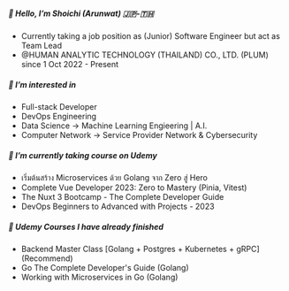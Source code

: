 ##### 👋 Hello, I’m Shoichi (Arunwat) 🇯🇵-🇹🇭
- Currently taking a job position as (Junior) Software Engineer but act as Team Lead
- @HUMAN ANALYTIC TECHNOLOGY (THAILAND) CO., LTD. (PLUM) since 1 Oct 2022 - Present
  
##### 👀 I’m interested in

- Full-stack Developer
- DevOps Engineering
- Data Science -> Machine Learning Engieering | A.I.
- Computer Network -> Service Provider Network & Cybersecurity
  
##### 🌱 I’m currently taking course on Udemy

- เริ่มต้นสร้าง Microservices ด้วย Golang จาก Zero สู่ Hero
- Complete Vue Developer 2023: Zero to Mastery (Pinia, Vitest)
- The Nuxt 3 Bootcamp - The Complete Developer Guide
- DevOps Beginners to Advanced with Projects - 2023

##### 🌱 Udemy Courses I have already finished

- Backend Master Class [Golang + Postgres + Kubernetes + gRPC] (Recommend)
- Go The Complete Developer's Guide (Golang)
- Working with Microservices in Go (Golang)
